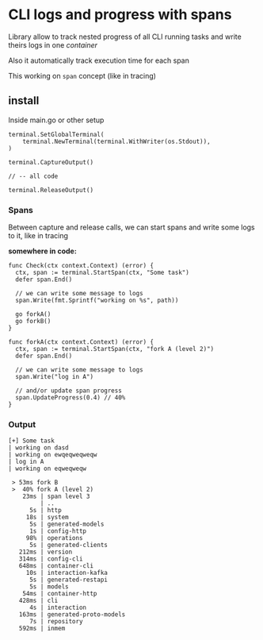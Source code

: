 # CLI logs and progress with spans

Library allow to track nested progress of all CLI
running tasks and write theirs logs in one _container_

Also it automatically track execution time for each span

This working on `span` concept (like in tracing)

## install

Inside main.go or other setup
```
terminal.SetGlobalTerminal(
    terminal.NewTerminal(terminal.WithWriter(os.Stdout)),
)

terminal.CaptureOutput()

// -- all code

terminal.ReleaseOutput()
```

### Spans

Between capture and release calls, we can start spans
and write some logs to it, like in tracing

__somewhere in code:__
```
func Check(ctx context.Context) (error) {
  ctx, span := terminal.StartSpan(ctx, "Some task")
  defer span.End()

  // we can write some message to logs
  span.Write(fmt.Sprintf("working on %s", path))

  go forkA()
  go forkB()
}

func forkA(ctx context.Context) (error) {
  ctx, span := terminal.StartSpan(ctx, "fork A (level 2)")
  defer span.End()

  // we can write some message to logs
  span.Write("log in A")
  
  // and/or update span progress
  span.UpdateProgress(0.4) // 40%
}
```

### Output

```
[+] Some task
| working on dasd
| working on ewqeqweqweqw                      
| log in A                      
| working on eqweqweqw                   
                                               
 > 53ms fork B
 >  40% fork A (level 2)
    23ms | span level 3
         | ..
      5s | http
     18s | system
      5s | generated-models
      1s | config-http
     98% | operations
      5s | generated-clients
   212ms | version
   314ms | config-cli
   648ms | container-cli
     10s | interaction-kafka
      5s | generated-restapi
      5s | models
    54ms | container-http
   428ms | cli
      4s | interaction
   163ms | generated-proto-models
      7s | repository
   592ms | inmem
```
